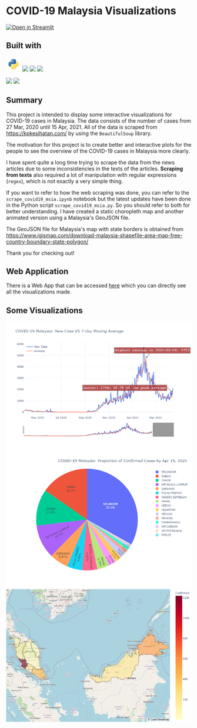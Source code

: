 # COVID-19 Malaysia Visualizations
[![Open in Streamlit](https://static.streamlit.io/badges/streamlit_badge_black_white.svg)](https://share.streamlit.io/ansonnn07/covid19-malaysia/main/app.py)

## Built with

<code><img height="40" src="https://raw.githubusercontent.com/github/explore/80688e429a7d4ef2fca1e82350fe8e3517d3494d/topics/python/python.png"></code>
<code><img height="40" src="https://raw.githubusercontent.com/numpy/numpy/7e7f4adab814b223f7f917369a72757cd28b10cb/branding/icons/numpylogo.svg"></code>
<code><img height="40" src="https://raw.githubusercontent.com/pandas-dev/pandas/761bceb77d44aa63b71dda43ca46e8fd4b9d7422/web/pandas/static/img/pandas.svg"></code>
<code><img height="40" src="https://sixfeetup.com/blog/an-introduction-to-beautifulsoup/@@images/27e8bf2a-5469-407e-b84d-5cf53b1b0bb6.png"></code>


<code><img height="40" src="https://upload.wikimedia.org/wikipedia/commons/thumb/3/37/Plotly-logo-01-square.png/1200px-Plotly-logo-01-square.png"></code>
<code><img height="40" src="https://cdn.analyticsvidhya.com/wp-content/uploads/2020/10/image4.jpg"></code>

## Summary
This project is intended to display some interactive visualizations for COVID-19 cases in Malaysia. The data consists of the number of cases from 27 Mar, 2020 until 15 Apr, 2021. All of the data is scraped from https://kpkesihatan.com/ by using the `BeautifulSoup` library. 

The motivation for this project is to create better and interactive plots for the people to see the overview of the COVID-19 cases in Malaysia more clearly.

I have spent quite a long time trying to scrape the data from the news articles due to some inconsistencies in the texts of the articles. **Scraping from texts** also required a lot of manipulation with regular expressions (`regex`), which is not exactly a very simple thing.

If you want to refer to how the web scraping was done, you can refer to the `scrape_covid19_msia.ipynb` notebook but the latest updates have been done in the Python script `scrape_covid19_msia.py`. So you should refer to both for better understanding. I have created a static choropleth map and another animated version using a Malaysia's GeoJSON file.

The GeoJSON file for Malaysia's map with state borders is obtained from https://www.igismap.com/download-malaysia-shapefile-area-map-free-country-boundary-state-polygon/

Thank you for checking out!

## Web Application
There is a Web App that can be accessed [here](https://share.streamlit.io/ansonnn07/covid19-malaysia/main/app.py) which you can directly see all the visualizations made.

## Some Visualizations
![New Cases](images//new_cases.png)
![New Cases](images//pie_chart.png)
![New Cases](images//mapbox.png)
